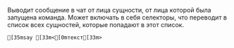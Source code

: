 Выводит сообщение в чат от лица сущности, от лица которой была запущена команда. Может включать в себя селекторы, что переводит в список всех сущностей, которые попадают в этот список.
```ansi
[35msay [33m<[0mтекст[33m>
```
